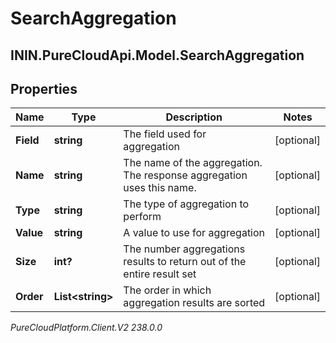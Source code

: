 # SearchAggregation

## ININ.PureCloudApi.Model.SearchAggregation

## Properties

|Name | Type | Description | Notes|
|------------ | ------------- | ------------- | -------------|
| **Field** | **string** | The field used for aggregation | [optional] |
| **Name** | **string** | The name of the aggregation. The response aggregation uses this name. | [optional] |
| **Type** | **string** | The type of aggregation to perform | [optional] |
| **Value** | **string** | A value to use for aggregation | [optional] |
| **Size** | **int?** | The number aggregations results to return out of the entire result set | [optional] |
| **Order** | **List&lt;string&gt;** | The order in which aggregation results are sorted | [optional] |



_PureCloudPlatform.Client.V2 238.0.0_
